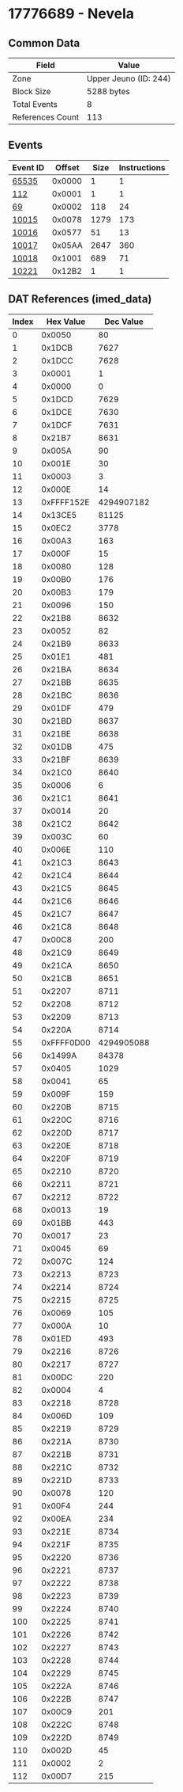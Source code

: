 # 17776689 - Nevela

## Common Data

| Field            | Value                 |
|------------------|-----------------------|
| Zone             | Upper Jeuno (ID: 244) |
| Block Size       | 5288 bytes            |
| Total Events     | 8                     |
| References Count | 113                   |

## Events

| Event ID            | Offset   |   Size |   Instructions |
|---------------------|----------|--------|----------------|
| [65535](./65535.md) | 0x0000   |      1 |              1 |
| [112](./112.md)     | 0x0001   |      1 |              1 |
| [69](./69.md)       | 0x0002   |    118 |             24 |
| [10015](./10015.md) | 0x0078   |   1279 |            173 |
| [10016](./10016.md) | 0x0577   |     51 |             13 |
| [10017](./10017.md) | 0x05AA   |   2647 |            360 |
| [10018](./10018.md) | 0x1001   |    689 |             71 |
| [10221](./10221.md) | 0x12B2   |      1 |              1 |

## DAT References (imed_data)

|   Index | Hex Value   |   Dec Value |
|---------|-------------|-------------|
|       0 | 0x0050      |          80 |
|       1 | 0x1DCB      |        7627 |
|       2 | 0x1DCC      |        7628 |
|       3 | 0x0001      |           1 |
|       4 | 0x0000      |           0 |
|       5 | 0x1DCD      |        7629 |
|       6 | 0x1DCE      |        7630 |
|       7 | 0x1DCF      |        7631 |
|       8 | 0x21B7      |        8631 |
|       9 | 0x005A      |          90 |
|      10 | 0x001E      |          30 |
|      11 | 0x0003      |           3 |
|      12 | 0x000E      |          14 |
|      13 | 0xFFFF152E  |  4294907182 |
|      14 | 0x13CE5     |       81125 |
|      15 | 0x0EC2      |        3778 |
|      16 | 0x00A3      |         163 |
|      17 | 0x000F      |          15 |
|      18 | 0x0080      |         128 |
|      19 | 0x00B0      |         176 |
|      20 | 0x00B3      |         179 |
|      21 | 0x0096      |         150 |
|      22 | 0x21B8      |        8632 |
|      23 | 0x0052      |          82 |
|      24 | 0x21B9      |        8633 |
|      25 | 0x01E1      |         481 |
|      26 | 0x21BA      |        8634 |
|      27 | 0x21BB      |        8635 |
|      28 | 0x21BC      |        8636 |
|      29 | 0x01DF      |         479 |
|      30 | 0x21BD      |        8637 |
|      31 | 0x21BE      |        8638 |
|      32 | 0x01DB      |         475 |
|      33 | 0x21BF      |        8639 |
|      34 | 0x21C0      |        8640 |
|      35 | 0x0006      |           6 |
|      36 | 0x21C1      |        8641 |
|      37 | 0x0014      |          20 |
|      38 | 0x21C2      |        8642 |
|      39 | 0x003C      |          60 |
|      40 | 0x006E      |         110 |
|      41 | 0x21C3      |        8643 |
|      42 | 0x21C4      |        8644 |
|      43 | 0x21C5      |        8645 |
|      44 | 0x21C6      |        8646 |
|      45 | 0x21C7      |        8647 |
|      46 | 0x21C8      |        8648 |
|      47 | 0x00C8      |         200 |
|      48 | 0x21C9      |        8649 |
|      49 | 0x21CA      |        8650 |
|      50 | 0x21CB      |        8651 |
|      51 | 0x2207      |        8711 |
|      52 | 0x2208      |        8712 |
|      53 | 0x2209      |        8713 |
|      54 | 0x220A      |        8714 |
|      55 | 0xFFFF0D00  |  4294905088 |
|      56 | 0x1499A     |       84378 |
|      57 | 0x0405      |        1029 |
|      58 | 0x0041      |          65 |
|      59 | 0x009F      |         159 |
|      60 | 0x220B      |        8715 |
|      61 | 0x220C      |        8716 |
|      62 | 0x220D      |        8717 |
|      63 | 0x220E      |        8718 |
|      64 | 0x220F      |        8719 |
|      65 | 0x2210      |        8720 |
|      66 | 0x2211      |        8721 |
|      67 | 0x2212      |        8722 |
|      68 | 0x0013      |          19 |
|      69 | 0x01BB      |         443 |
|      70 | 0x0017      |          23 |
|      71 | 0x0045      |          69 |
|      72 | 0x007C      |         124 |
|      73 | 0x2213      |        8723 |
|      74 | 0x2214      |        8724 |
|      75 | 0x2215      |        8725 |
|      76 | 0x0069      |         105 |
|      77 | 0x000A      |          10 |
|      78 | 0x01ED      |         493 |
|      79 | 0x2216      |        8726 |
|      80 | 0x2217      |        8727 |
|      81 | 0x00DC      |         220 |
|      82 | 0x0004      |           4 |
|      83 | 0x2218      |        8728 |
|      84 | 0x006D      |         109 |
|      85 | 0x2219      |        8729 |
|      86 | 0x221A      |        8730 |
|      87 | 0x221B      |        8731 |
|      88 | 0x221C      |        8732 |
|      89 | 0x221D      |        8733 |
|      90 | 0x0078      |         120 |
|      91 | 0x00F4      |         244 |
|      92 | 0x00EA      |         234 |
|      93 | 0x221E      |        8734 |
|      94 | 0x221F      |        8735 |
|      95 | 0x2220      |        8736 |
|      96 | 0x2221      |        8737 |
|      97 | 0x2222      |        8738 |
|      98 | 0x2223      |        8739 |
|      99 | 0x2224      |        8740 |
|     100 | 0x2225      |        8741 |
|     101 | 0x2226      |        8742 |
|     102 | 0x2227      |        8743 |
|     103 | 0x2228      |        8744 |
|     104 | 0x2229      |        8745 |
|     105 | 0x222A      |        8746 |
|     106 | 0x222B      |        8747 |
|     107 | 0x00C9      |         201 |
|     108 | 0x222C      |        8748 |
|     109 | 0x222D      |        8749 |
|     110 | 0x002D      |          45 |
|     111 | 0x0002      |           2 |
|     112 | 0x00D7      |         215 |
